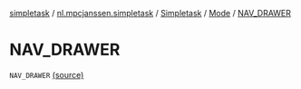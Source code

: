 [simpletask](../../../index.md) / [nl.mpcjanssen.simpletask](../../index.md) / [Simpletask](../index.md) / [Mode](index.md) / [NAV_DRAWER](.)

# NAV_DRAWER

`NAV_DRAWER` [(source)](https://github.com/mpcjanssen/simpletask-android/blob/master/src/main/java/nl/mpcjanssen/simpletask/Simpletask.kt#L70)